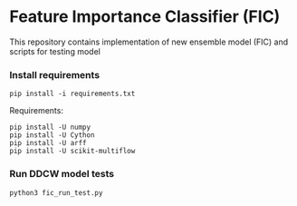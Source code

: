 # Feature Importance Classifier (FIC)

This repository contains implementation of new ensemble model (FIC) and scripts for testing model

### Install requirements
```
pip install -i requirements.txt
```

Requirements:
```
pip install -U numpy
pip install -U Cython
pip install -U arff
pip install -U scikit-multiflow
```

### Run DDCW model tests
```
python3 fic_run_test.py
```
